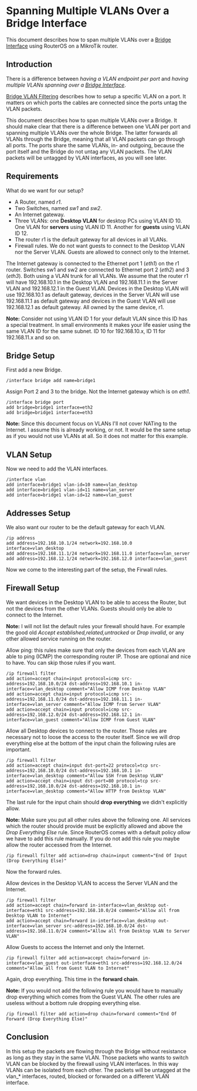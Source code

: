 # Spanning Multiple VLANs Over a Bridge Interface

This document describes how to span multiple VLANs over a [Bridge Interface](https://wiki.mikrotik.com/wiki/Manual:Interface/Bridge) using RouterOS on a MikroTik router. 

## Introduction

There is a difference between *having a VLAN endpoint per port* and *having multiple VLANs spanning over a [Bridge Interface](https://wiki.mikrotik.com/wiki/Manual:Interface/Bridge)*.

[Bridge VLAN Filtering](https://wiki.mikrotik.com/wiki/Manual:Interface/Bridge#Bridge_VLAN_Filtering) describes how to setup a specific VLAN on a port. It matters on which ports the cables are connected since the ports untag the VLAN packets.

This document describes how to span multiple VLANs over a Bridge. It should make clear that there is a difference between one VLAN per port and spanning multiple VLANs over the whole Bridge. The latter forwards all VLANs through the Bridge, meaning that all VLAN packets can go through all ports. The ports share the same VLANs, in- and outgoing, because the port itself and the Bridge do not untag any VLAN packets. The VLAN packets will be untagged by VLAN interfaces, as you will see later.

## Requirements

What do we want for our setup?

- A Router, named *r1*.
- Two Switches, named *sw1* and *sw2*.
- An Internet gateway.
- Three VLANs: one **Desktop VLAN** for desktop PCs using VLAN ID 10. One VLAN for **servers** using VLAN ID 11. Another for **guests** using VLAN ID 12.
- The router r1 is the default gateway for all devices in all VLANs.
- Firewall rules. We do not want guests to connect to the Desktop VLAN nor the Server VLAN. Guests are allowed to connect only to the Internet.

The Internet gateway is connected to the Ethernet port 1 (*eth1*) on the r1 router. Switches sw1 and sw2 are connected to Ethernet port 2 (*eth2*) and 3 (*eth3*). Both using a VLAN trunk for all VLANs. We assume that the router r1 will have 192.168.10.1 in the Desktop VLAN and 192.168.11.1 in the Server VLAN and 192.168.12.1 in the Guest VLAN. Devices in the Desktop VLAN will use 192.168.10.1 as default gateway, devices in the Server VLAN will use 192.168.11.1 as default gateway and devices in the Guest VLAN will use 192.168.12.1 as default gateway. All owned by the same device, r1.

**Note:** Consider not using VLAN ID 1 for your default VLAN since this ID has a special treatment. In small environments it makes your life easier using the same VLAN ID for the same subnet. ID 10 for 192.168.10.x, ID 11 for 192.168.11.x and so on.

## Bridge Setup

First add a new Bridge.

```
/interface bridge add name=bridge1
```

Assign Port 2 and 3 to the bridge. Not the Internet gateway which is on *eth1*.

```
/interface bridge port
add bridge=bridge1 interface=eth2
add bridge=bridge1 interface=eth3
```

**Note:** Since this document focus on VLANs I'll not cover NATing to the Internet. I assume this is already working, or not. It would be the same setup as if you would not use VLANs at all. So it does not matter for this example.

## VLAN Setup

Now we need to add the VLAN interfaces.

```
/interface vlan
add interface=bridge1 vlan-id=10 name=vlan_desktop
add interface=bridge1 vlan-id=11 name=vlan_server
add interface=bridge1 vlan-id=12 name=vlan_guest
```

## Addresses Setup

We also want our router to be the default gateway for each VLAN.

```
/ip address
add address=192.168.10.1/24 network=192.168.10.0 interface=vlan_desktop
add address=192.168.11.1/24 network=192.168.11.0 interface=vlan_server
add address=192.168.12.1/24 network=192.168.12.0 interface=vlan_guest
```

Now we come to the interesting part of the setup, the Firwall rules.

## Firewall Setup

We want devices in the Desktop VLAN to be able to access the Router, but not the devices from the other VLANs. Guests should only be able to connect to the Internet.

**Note:** I will not list the default rules your firewall should have. For example the good old *Accept established,related,untracked* or *Drop invalid*, or any other allowed service running on the router.

Allow ping: this rules make sure that only the devices from each VLAN are able to ping (ICMP) the corresponding router IP. Those are optional and nice to have. You can skip those rules if you want.

```
/ip firewall filter
add action=accept chain=input protocol=icmp src-address=192.168.10.0/24 dst-address=192.168.10.1 in-interface=vlan_desktop comment="Allow ICMP from Desktop VLAN"
add action=accept chain=input protocol=icmp src-address=192.168.11.0/24 dst-address=192.168.11.1 in-interface=vlan_server comment="Allow ICMP from Server VLAN"
add action=accept chain=input protocol=icmp src-address=192.168.12.0/24 dst-address=192.168.12.1 in-interface=vlan_guest comment="Allow ICMP from Guest VLAN"
```

Allow all Desktop devices to connect to the router. Those rules are necessary not to loose the access to the router itself. Since we will drop everything else at the bottom of the input chain the following rules are important.

```
/ip firewall filter
add action=accept chain=input dst-port=22 protocol=tcp src-address=192.168.10.0/24 dst-address=192.168.10.1 in-interface=vlan_desktop comment="Allow SSH from Desktop VLAN"
add action=accept chain=input dst-port=80 protocol=tcp src-address=192.168.10.0/24 dst-address=192.168.10.1 in-interface=vlan_desktop comment="Allow HTTP from Desktop VLAN"
```

The last rule for the input chain should **drop everything** we didn't explicitly allow.

**Note:** Make sure you put all other rules above the following one. All services which the router should provide must be explicitly allowed and above the *Drop Everything Else* rule. Since RouterOS comes with a default policy *allow* we have to add this rule manually. If you do not add this rule you maybe allow the router accessed from the Internet.

```
/ip firewall filter add action=drop chain=input comment="End Of Input (Drop Everything Else)"
```

Now the forward rules.

Allow devices in the Desktop VLAN to access the Server VLAN and the Internet.

```
/ip firewall filter
add action=accept chain=forward in-interface=vlan_desktop out-interface=eth1 src-address=192.168.10.0/24 comment="Allow all from Desktop VLAN to Internet"
add action=accept chain=forward in-interface=vlan_desktop out-interface=vlan_server src-address=192.168.10.0/24 dst-address=192.168.11.0/24 comment="Allow all from Desktop VLAN to Server VLAN"
```

Allow Guests to access the Internet and only the Internet.

```
/ip firewall filter add action=accept chain=forward in-interface=vlan_guest out-interface=eth1 src-address=192.168.12.0/24 comment="Allow all from Guest VLAN to Internet"
```

Again, drop everything. This time in the **forward chain**.

**Note:** If you would not add the following rule you would have to manually drop everything which comes from the Guest VLAN. The other rules are useless without a bottom rule dropping everything else.

```
/ip firewall filter add action=drop chain=forward comment="End Of Forward (Drop Everything Else)"
```

## Conclusion

In this setup the packets are flowing through the Bridge without resistance as long as they stay in the same VLAN. Those packets who wants to switch VLAN can be blocked by the firewall using VLAN interfaces. In this way VLANs can be isolated from each other. The packets will be untagged at the vlan_* interfaces, routed, blocked or forwarded on a different VLAN interface.

